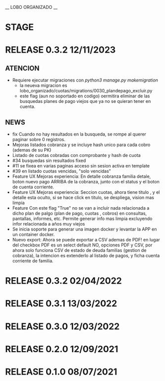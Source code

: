 __ LOBO ORGANIZADO __

# STAGE

# RELEASE 0.3.2 12/11/2023

## ATENCION
* Requiere ejecutar migraciones con _python3 manage.py makemigration_
  *  la neueva migracion es lobo_organizado/cuotas/migrations/0030_plandepago_excluir.py
  *  este flag (aun no soportado en codigo) oermitira eliminar de las busquedas planes de pago viejos que ya no se quieran tener en cuenta. 

## NEWS
* fix Cuando no hay resultados en la busqueda, se rompe al querer paginar sobre 0 registros.
* Mejoras listados cobranza y se incluye hash unico para cada cobro (ademas de su PK)
* Listado de cuotas cobradas con comprobante y hash de cuota
* #34 busquedas sin resultados  fixed
* #11 se fixea en varias paginas acceso sin sesion activa en template
* #39 en listado cuotas vencidas, "solo vencidas"
* Feature UX Mejoras experiencia: En detalle cobranza familia detale, boton nuevo pago ARRIBA de la cobranza, junto con el status y el boton de cuenta corriente.
* Feature UX Mejoras experiencia: Seccion cuotas, ahora tiene titulo , y el detalle esta oculto, si se hace click en titulo, se despliega, vision mas limpia
* Feature Con este flag "True" no se van a incluir nada relacionada a dicho plan de palgo (plan de pago, cuotas , cobros) en consultas, pantallas, informes, etc.
Permite generar info mas limpia excluyendo infor relacionada a años muy viejos
* Se inicia soporte para generar una imagen docker y levantar la APP en un container docker.
* Nuevo export: Ahora se puede exportar a CSV ademas de PDF! en lugar del checkbox PDF es un select default NO, opciones PDF y CSV, por ahora solo funciona CSV de estado de deuda familias (gestion de cobranza), la intencion es extenderlo al listado de pagos, y ficha cuenta corriente de familia.


# RELEASE 0.3.2 02/04/2022

# RELEASE 0.3.1 13/03/2022

# RELEASE 0.3.0 12/03/2022

# RELEASE 0.2.0 12/09/2021

# RELEASE 0.1.0 08/07/2021

